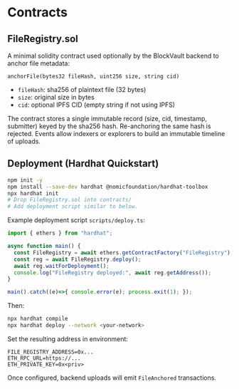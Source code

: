 # Contracts

## FileRegistry.sol
A minimal solidity contract used optionally by the BlockVault backend to anchor file metadata:

```
anchorFile(bytes32 fileHash, uint256 size, string cid)
```

- `fileHash`: sha256 of plaintext file (32 bytes)
- `size`: original size in bytes
- `cid`: optional IPFS CID (empty string if not using IPFS)

The contract stores a single immutable record (size, cid, timestamp, submitter) keyed by the sha256 hash. Re-anchoring the same hash is rejected. Events allow indexers or explorers to build an immutable timeline of uploads.

## Deployment (Hardhat Quickstart)

```bash
npm init -y
npm install --save-dev hardhat @nomicfoundation/hardhat-toolbox
npx hardhat init
# Drop FileRegistry.sol into contracts/
# Add deployment script similar to below.
```

Example deployment script `scripts/deploy.ts`:

```ts
import { ethers } from "hardhat";

async function main() {
  const FileRegistry = await ethers.getContractFactory("FileRegistry");
  const reg = await FileRegistry.deploy();
  await reg.waitForDeployment();
  console.log("FileRegistry deployed:", await reg.getAddress());
}

main().catch((e)=>{ console.error(e); process.exit(1); });
```

Then:
```bash
npx hardhat compile
npx hardhat deploy --network <your-network>
```

Set the resulting address in environment:
```
FILE_REGISTRY_ADDRESS=0x...
ETH_RPC_URL=https://...
ETH_PRIVATE_KEY=0x<priv>
```

Once configured, backend uploads will emit `FileAnchored` transactions.
